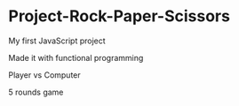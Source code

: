 # Project-Rock-Paper-Scissors

My first JavaScript project

Made it with functional programming

Player vs Computer

5 rounds game
